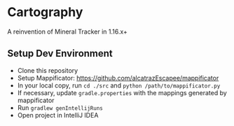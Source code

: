 # Cartography
A reinvention of Mineral Tracker in 1.16.x+


## Setup Dev Environment
- Clone this repository
- Setup Mappificator:  https://github.com/alcatrazEscapee/mappificator
- In your local copy, run `cd ./src` and `python /path/to/mappificator.py`
- If necessary, update `gradle.properties` with the mappings generated by mappificator
- Run `gradlew genIntellijRuns`
- Open project in IntelliJ IDEA
